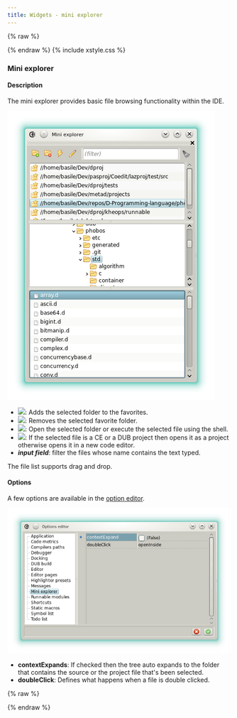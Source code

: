 ```yaml
---
title: Widgets - mini explorer
---
```


{% raw %}
<script src="//cdnjs.cloudflare.com/ajax/libs/anchor-js/4.0.0/anchor.min.js"></script>
{% endraw %}
{% include xstyle.css %}

### Mini explorer

#### Description

The mini explorer provides basic file browsing functionality within the IDE.

![](img/mini_explorer.png)

- <img src="{%include icurl%}folder/folder_add.png" class="tlbric"/>: Adds the selected folder to the favorites.
- <img src="{%include icurl%}folder/folder_delete.png" class="tlbric"/>: Removes the selected favorite folder.
- <img src="{%include icurl%}other/flash.png" class="tlbric"/>: Open the selected folder or execute the selected file using the shell.
- <img src="{%include icurl%}other/pencil.png" class="tlbric"/>: If the selected file is a CE or a DUB project then opens it as a project otherwise opens it in a new code editor.
- ***input field***: filter the files whose name contains the text typed.

The file list supports drag and drop.

#### Options

A few options are available in the [option editor](widgets_options_editor).

![](img/options_mini_explorer.png)

- **contextExpands**: If checked then the tree auto expands to the folder that contains the source or the project file that's been selected.
- **doubleClick**: Defines what happens when a file is double clicked.

{% raw %}
<script>
anchors.add();
</script>
{% endraw %}
